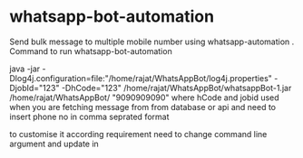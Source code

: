 # whatsapp-bot-automation
Send bulk message to multiple mobile number  using whatsapp-automation .
Command to run whatsapp-bot-automation 

java -jar -Dlog4j.configuration=file:"/home/rajat/WhatsAppBot/log4j.properties" -DjobId="123" -DhCode="123"      /home/rajat/WhatsAppBot/whatsappBot-1.jar /home/rajat/WhatsAppBot/ "9090909090"
 where hCode and jobid used when you are fetching message from from database or api and need to insert phone no in comma seprated format 

to customise it according requirement need to change command line argument and update in
